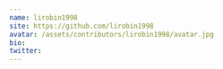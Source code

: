 ```yaml
---
name: lirobin1998
site: https://github.com/lirobin1998
avatar: /assets/contributors/lirobin1998/avatar.jpg
bio: 
twitter: 
---
```

